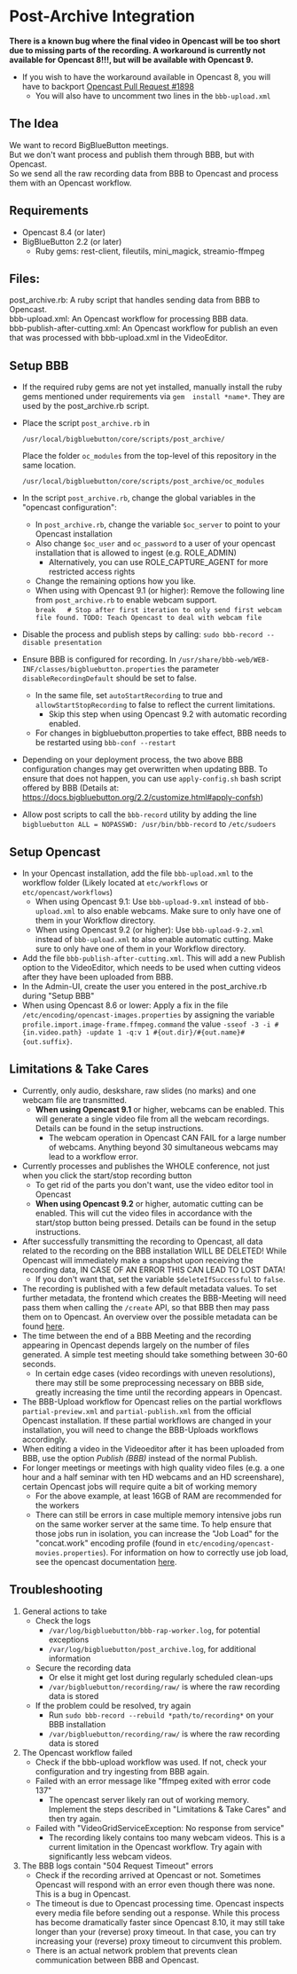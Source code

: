 Post-Archive Integration
========================

**There is a known bug where the final video in Opencast will be too short due to missing parts of the recording. A
  workaround is currently not available for Opencast 8!!!, but will be available with Opencast 9.**
- If you wish to have the workaround available in Opencast 8, you will have to backport [Opencast Pull Request #1898](https://github.com/opencast/opencast/pull/1898)
    - You will also have to uncomment two lines in the `bbb-upload.xml`
    
The Idea
--------

We want to record BigBlueButton meetings.  
But we don't want process and publish them through BBB, but with Opencast.  
So we send all the raw recording data from BBB to Opencast and process them with an Opencast workflow.  

Requirements
--------
- Opencast 8.4 (or later)
- BigBlueButton 2.2 (or later)
	- Ruby gems: rest-client, fileutils, mini_magick, streamio-ffmpeg

Files:
--------
post_archive.rb: A ruby script that handles sending data from BBB to Opencast.  
bbb-upload.xml: An Opencast workflow for processing BBB data.  
bbb-publish-after-cutting.xml: An Opencast workflow for publish an even that was processed with bbb-upload.xml in the VideoEditor.

Setup BBB
--------
- If the required ruby gems are not yet installed, manually install the ruby gems mentioned under requirements via `gem 
  install *name*`. They are used by the post_archive.rb script.
- Place the script `post_archive.rb` in 
    
    `/usr/local/bigbluebutton/core/scripts/post_archive/`
    
    Place the folder `oc_modules` from the top-level of this repository in the same location. 
    
    `/usr/local/bigbluebutton/core/scripts/post_archive/oc_modules`
- In the script `post_archive.rb`, change the global variables in the "opencast configuration":
	- In `post_archive.rb`, change the variable `$oc_server` to point to your Opencast installation
	- Also change `$oc_user` and `oc_password` to a user of your opencast installation that is allowed to ingest (e.g. 
	  ROLE_ADMIN)
	    - Alternatively, you can use ROLE_CAPTURE_AGENT for more restricted access rights
	- Change the remaining options how you like.
    - When using with Opencast 9.1 (or higher): Remove the following line from `post_archive.rb` to enable webcam support.    
      `break   # Stop after first iteration to only send first webcam file found. TODO: Teach Opencast to deal with webcam file`
- Disable the process and publish steps by calling: `sudo bbb-record --disable presentation`
- Ensure BBB is configured for recording. In `/usr/share/bbb-web/WEB-INF/classes/bigbluebutton.properties` the parameter
  `disableRecordingDefault` should be set to false.
	- In the same file, set `autoStartRecording` to true and `allowStartStopRecording` to false to reflect the current limitations.
	    - Skip this step when using Opencast 9.2 with automatic recording enabled.
	- For changes in bigbluebutton.properties to take effect, BBB needs to be restarted using `bbb-conf --restart`
- Depending on your deployment process, the two above BBB configuration changes may get overwritten when updating BBB.
  To ensure that does not happen, you can use `apply-config.sh` bash script offered by BBB (Details at: https://docs.bigbluebutton.org/2.2/customize.html#apply-confsh)
- Allow post scripts to call the `bbb-record` utility by adding the line `bigbluebutton ALL = NOPASSWD: /usr/bin/bbb-record` 
  to `/etc/sudoers`

Setup Opencast
--------
- In your Opencast installation, add the file `bbb-upload.xml` to the workflow folder (Likely located at `etc/workflows` 
  or `etc/opencast/workflows`)
  - When using Opencast 9.1: Use `bbb-upload-9.xml` instead of `bbb-upload.xml` to also enable webcams. Make sure to only have one of them in your Workflow directory.
  - When using Opencast 9.2 (or higher): Use `bbb-upload-9-2.xml` instead of `bbb-upload.xml` to also enable automatic cutting. Make sure to only have one of them in your Workflow directory.
- Add the file `bbb-publish-after-cutting.xml`. This will add a new Publish option to the VideoEditor, which needs to be 
  used when cutting videos after they have been uploaded from BBB.
- In the Admin-UI, create the user you entered in the post_archive.rb during "Setup BBB"
- When using Opencast 8.6 or lower: Apply a fix in the file `/etc/encoding/opencast-images.properties` by assigning the 
  variable `profile.import.image-frame.ffmpeg.command` the value 
  `-sseof -3 -i #{in.video.path} -update 1 -q:v 1 #{out.dir}/#{out.name}#{out.suffix}`.

Limitations & Take Cares
--------
- Currently, only audio, deskshare, raw slides (no marks) and one webcam file are transmitted.
    - **When using Opencast 9.1** or higher, webcams can be enabled. This will generate a single video file from all the webcam recordings. Details can be found in the setup instructions.
      - The webcam operation in Opencast CAN FAIL for a large number of webcams. Anything beyond 30 simultaneous webcams may lead to a workflow error.
- Currently processes and publishes the WHOLE conference, not just when you click the start/stop recording button
	- To get rid of the parts you don't want, use the video editor tool in Opencast
	- **When using Opencast 9.2** or higher, automatic cutting can be enabled. This will cut the video files in accordance with the start/stop button being pressed. Details can be found in the setup instructions.
- After successfully transmitting the recording to Opencast, all data related to the recording on the BBB installation WILL BE DELETED! While Opencast will immediately make a snapshot upon receiving the recording data, IN CASE OF AN ERROR THIS CAN LEAD TO LOST DATA!
	- If you don't want that, set the variable `$deleteIfSuccessful` to `false`.
- The recording is published with a few default metadata values. To set further metadata, the frontend which creates the
  BBB-Meeting will need pass them when calling the `/create` API, so that BBB then may pass them on to Opencast. 
  An overview over the possible metadata can be found [here](https://github.com/elan-ev/opencast-bigbluebutton-integration).
- The time between the end of a BBB Meeting and the recording appearing in Opencast depends largely on the number of 
  files generated. A simple test meeting should take something between 30-60 seconds. 
	- In certain edge cases (video recordings with uneven resolutions), there may still be some preprocessing necessary 
	  on BBB side, greatly increasing the time until the recording appears in Opencast.
- The BBB-Upload workflow for Opencast relies on the partial workflows `partial-preview.xml` and `partial-publish.xml`
  from the official Opencast installation. If these partial workflows are changed in your installation, you will need
  to change the BBB-Uploads workflows accordingly.
- When editing a video in the Videoeditor after it has been uploaded from BBB, use the option *Publish (BBB)* instead of
  the normal Publish.
- For longer meetings or meetings with high quality video files (e.g. a one hour and a half seminar with ten HD webcams and an HD screenshare), certain Opencast jobs will require quite a bit of working memory
  - For the above example, at least 16GB of RAM are recommended for the workers
  - There can still be errors in case multiple memory intensive jobs run on the same worker server at the same time. To help ensure that those jobs run in isolation, you can increase the "Job Load" for the "concat.work" encoding profile (found in `etc/encoding/opencast-movies.properties`). For information on how to correctly use job load, see the opencast documentation [here](https://docs.opencast.org/r/9.x/admin/#configuration/load/#step-3-setting-the-load-values-for-encoding-profiles).

Troubleshooting
--------
1. General actions to take
	- Check the logs
		- `/var/log/bigbluebutton/bbb-rap-worker.log`, for potential exceptions
		- `/var/log/bigbluebutton/post_archive.log`, for additional information
	- Secure the recording data 
		- Or else it might get lost during regularly scheduled clean-ups
		- `/var/bigbluebutton/recording/raw/` is where the raw recording data is stored
	- If the problem could be resolved, try again
		- Run `sudo bbb-record --rebuild *path/to/recording*` on your BBB installation
		- `/var/bigbluebutton/recording/raw/` is where the raw recording data is stored
2. The Opencast workflow failed
	- Check if the bbb-upload workflow was used. If not, check your configuration and try ingesting from BBB again.
	- Failed with an error message like "ffmpeg exited with error code 137"
		- The opencast server likely ran out of working memory. Implement the steps described in "Limitations & Take Cares" and then try again.
	- Failed with "VideoGridServiceException: No response from service"
		 - The recording likely contains too many webcam videos. This is a current limitation in the Opencast workflow. Try again with significantly less webcam videos.
4. The BBB logs contain "504 Request Timeout" errors
	- Check if the recording arrived at Opencast or not. Sometimes Opencast will respond with an error even though there was none. This is a bug in Opencast.
	- The timeout is due to Opencast processing time. Opencast inspects every media file before sending out a response. While this process has become dramatically faster since Opencast 8.10, it may still take longer than your (reverse) proxy timeout. In that case, you can try increasing your (reverse) proxy timeout to circumvent this problem.
	- There is an actual network problem that prevents clean communication between BBB and Opencast.

